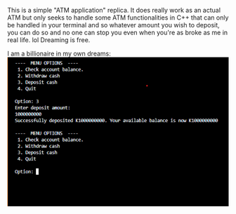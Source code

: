 This is a simple "ATM application" replica.
It does really work as an actual ATM but only seeks to handle some ATM functionalities in C++ that can only be handled in your terminal and so whatever amount you wish to deposit, you can do so and no one can stop you even when you're as broke as me in real life. lol
Dreaming is free.

I am a billionaire in my own dreams:
<br>
![The Billionaires deposit](../images/ATM-application-c++.png)

